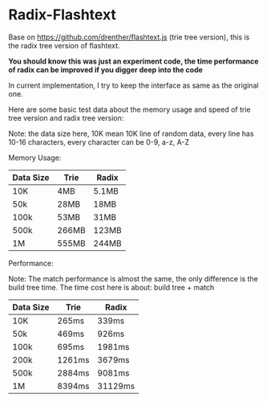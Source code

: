 
# Radix-Flashtext

Base on https://github.com/drenther/flashtext.js (trie tree version), this is the radix tree version of flashtext.

**You should know this was just an experiment code, the time performance of radix can be improved if you digger deep into the code**

In current implementation, I try to keep the interface as same as the original one.

Here are some basic test data about the memory usage and speed of trie tree version and radix tree version:

Note: the data size here, 10K mean 10K line of random data, every line has 10-16 characters, every character can be 0-9, a-z, A-Z

Memory Usage:

| Data Size  | Trie  | Radix  |
|---|---|---|
| 10K  | 4MB  | 5.1MB  |
| 50k | 28MB  | 18MB  |
| 100k  | 53MB  | 31MB  |
| 500k  | 266MB  | 123MB  |
| 1M  | 555MB  | 244MB  |

Performance:

Note: The match performance is almost the same, the only difference is the build tree time.
The time cost here is about: build tree + match

| Data Size  | Trie  | Radix  |
|---|---|---|
| 10K  | 265ms  | 339ms  |
| 50k | 469ms  | 926ms  |
| 100k  | 695ms  | 1981ms  |
| 200k  | 1261ms  | 3679ms  |
| 500k  | 2884ms  | 9081ms  |
| 1M  | 8394ms  | 31129ms  |
